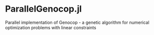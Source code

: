 ParallelGenocop.jl
==================

Parallel implementation of Genocop - a genetic algorithm for numerical optimization problems with linear constraints
